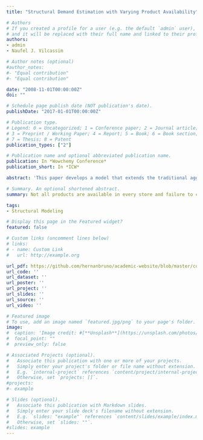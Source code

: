 ```yaml
---
title: "Structural Demand Estimation with Varying Product Availability"

# Authors
# If you created a profile for a user (e.g. the default `admin` user), write the username (folder name) here 
# and it will be replaced with their full name and linked to their profile.
authors:
- admin
- Naufel J. Vilcassim

# Author notes (optional)
#author_notes:
#- "Equal contribution"
#- "Equal contribution"

date: "2008-11-01T00:00:00Z"
doi: ""

# Schedule page publish date (NOT publication's date).
publishDate: "2017-01-01T00:00:00Z"

# Publication type.
# Legend: 0 = Uncategorized; 1 = Conference paper; 2 = Journal article;
# 3 = Preprint / Working Paper; 4 = Report; 5 = Book; 6 = Book section;
# 7 = Thesis; 8 = Patent
publication_types: ["2"]

# Publication name and optional abbreviated publication name.
publication: In *Wowchemy Conference*
publication_short: In *ICW*

abstract: 'This paper develops a model that extends the traditional aggregate discrete-choice-based demand model (e.g. Berry et al. 1995) to account for varying levels of product availability. In cases where not all products are available at every consumer shopping trip, the observed market share is a convolution of two factors: consumer preferences and the availability of the product in stores. Failing to account for the varying degree of availability would produce incorrect estimates of the demand parameters. The proposed model uses information on aggregate availability to simulate the potential assortments that consumers may face in a given shopping trip. The model parameters are estimated by simulating potential product assortment vectors by drawing multivariate Bernoulli vectors consistent with the observed aggregate level of availability. The model is applied to the UK chocolate confectionery market, focusing on the convenience store channel. We compare the parameter estimates to those obtained from not accounting for varying availability and analyze some of the substantive implications.'

# Summary. An optional shortened abstract.
summary: Not all products are available in every store and failure to control for this in models with market data can lead to biased inferences.

tags:
- Structural Modeling

# Display this page in the Featured widget?
featured: false

# Custom links (uncomment lines below)
# links:
# - name: Custom Link
#   url: http://example.org

url_pdf: https://github.com/hernanbruno/academic-website/blob/master/content/publication/Choice_Availability/Bruno%20Vilcassim%202008.pdf
url_code: ''
url_dataset: ''
url_poster: ''
url_project: ''
url_slides: ''
url_source: ''
url_video: ''

# Featured image
# To use, add an image named `featured.jpg/png` to your page's folder. 
image:
#  caption: 'Image credit: #[**Unsplash**](https://unsplash.com/photos/pLCdAaMFLTE)'
#  focal_point: ""
#  preview_only: false

# Associated Projects (optional).
#   Associate this publication with one or more of your projects.
#   Simply enter your project's folder or file name without extension.
#   E.g. `internal-project` references `content/project/internal-project/index.md`.
#   Otherwise, set `projects: []`.
#projects:
#- example

# Slides (optional).
#   Associate this publication with Markdown slides.
#   Simply enter your slide deck's filename without extension.
#   E.g. `slides: "example"` references `content/slides/example/index.md`.
#   Otherwise, set `slides: ""`.
#slides: example
---
```



